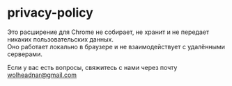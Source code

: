 # privacy-policy

Это расширение для Chrome не собирает, не хранит и не передает никаких пользовательских данных.  
Оно работает локально в браузере и не взаимодействует с удалёнными серверами.  

Если у вас есть вопросы, свяжитесь с нами через почту wolheadnar@gmail.com
